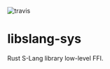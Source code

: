 ![travis](https://travis-ci.org/A1-Triard/libslang-sys.svg?branch=master)

# libslang-sys

Rust S-Lang library low-level FFI.

